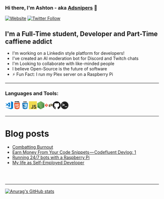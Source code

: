 ### Hi there, I'm Ashton - aka [Adsnipers](https://adsnipers.me) 👋

[![Website](https://img.shields.io/website?label=adsnipers.me&style=for-the-badge&url=https%3A%2F%2Fadsnipers.me)](https://adsnipers.me)
[![Twitter Follow](https://img.shields.io/twitter/follow/AdsnipersTV?color=1DA1F2&logo=twitter&style=for-the-badge)](https://twitter.com/intent/follow?original_referer=https%3A%2F%2Fgithub.com%2FcodeSTACKr&screen_name=codeSTACKr)

## I'm a Full-Time student, Developer and Part-Time caffiene addict

-   I'm working on a Linkedin style platform for developers!
-   I've created an AI moderation bot for Discord and Twitch chats
-   I'm Looking to collaborate with like-minded people
-   I believe Open-Source is the future of software
-  ⚡ Fun Fact: I run my Plex server on a Raspberry Pi

---

### Languages and Tools:

<img align="left" alt="Visual Studio Code" width="26px" src="https://raw.githubusercontent.com/github/explore/80688e429a7d4ef2fca1e82350fe8e3517d3494d/topics/visual-studio-code/visual-studio-code.png" />
<img align="left" alt="HTML5" width="26px" src="https://raw.githubusercontent.com/github/explore/80688e429a7d4ef2fca1e82350fe8e3517d3494d/topics/html/html.png" />
<img align="left" alt="CSS3" width="26px" src="https://raw.githubusercontent.com/github/explore/80688e429a7d4ef2fca1e82350fe8e3517d3494d/topics/css/css.png" />
<img align="left" alt="JavaScript" width="26px" src="https://raw.githubusercontent.com/github/explore/80688e429a7d4ef2fca1e82350fe8e3517d3494d/topics/javascript/javascript.png" />
<img align="left" alt="Node.js" width="26px" src="https://raw.githubusercontent.com/github/explore/80688e429a7d4ef2fca1e82350fe8e3517d3494d/topics/nodejs/nodejs.png" />
<img align="left" alt="Git" width="26px" src="https://raw.githubusercontent.com/github/explore/80688e429a7d4ef2fca1e82350fe8e3517d3494d/topics/git/git.png" />
<img align="left" alt="GitHub" width="26px" src="https://raw.githubusercontent.com/github/explore/78df643247d429f6cc873026c0622819ad797942/topics/github/github.png" />
<img align="left" alt="Terminal" width="26px" src="https://raw.githubusercontent.com/github/explore/80688e429a7d4ef2fca1e82350fe8e3517d3494d/topics/terminal/terminal.png" />

<br />
<br />

---

# Blog posts
<!-- BLOG-POST-LIST:START -->
- [Combatting Burnout](https://adsnipers.medium.com/combatting-burnout-5c5112787243?source=rss-c2cd43df0de9------2)
- [Earn Money From Your Code Snippets — Codefluent Devlog: 1](https://adsnipers.medium.com/codefluent-devlog1-9cad993c66b1?source=rss-c2cd43df0de9------2)
- [Running 24/7 bots with a Raspberry Pi](https://medium.com/sniperbot/running-24-7-chat-bots-with-a-raspberry-pi-is-it-a-good-idea-8347d7069a2e?source=rss-c2cd43df0de9------2)
- [My life as Self-Employed Developer](https://medium.com/sniperbot/my-life-as-self-employed-developer-70d0d89453fc?source=rss-c2cd43df0de9------2)
<!-- BLOG-POST-LIST:END -->

<br />
<br />

---

[![Anurag's GitHub stats](https://github-readme-stats.vercel.app/api?username=Adsnipers&count_private=true&show_icons=true)](https://github.com/anuraghazra/github-readme-stats)